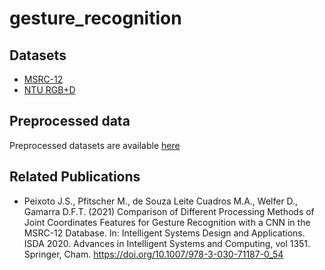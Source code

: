 # gesture_recognition

## Datasets
- [MSRC-12](https://www.microsoft.com/en-us/download/details.aspx?id=52283)
- [NTU RGB+D](https://rose1.ntu.edu.sg/dataset/actionRecognition/)

## Preprocessed data
Preprocessed datasets are available [here](https://drive.google.com/drive/folders/1oeHOGEtK6J5BXQBBEpotgeRAPcxtDm5S?usp=sharing)

## Related Publications
- Peixoto J.S., Pfitscher M., de Souza Leite Cuadros M.A., Welfer D., Gamarra D.F.T. (2021) Comparison of Different Processing Methods of Joint Coordinates Features for Gesture Recognition with a CNN in the MSRC-12 Database. In: Intelligent Systems Design and Applications. ISDA 2020. Advances in Intelligent Systems and Computing, vol 1351. Springer, Cham. https://doi.org/10.1007/978-3-030-71187-0_54
